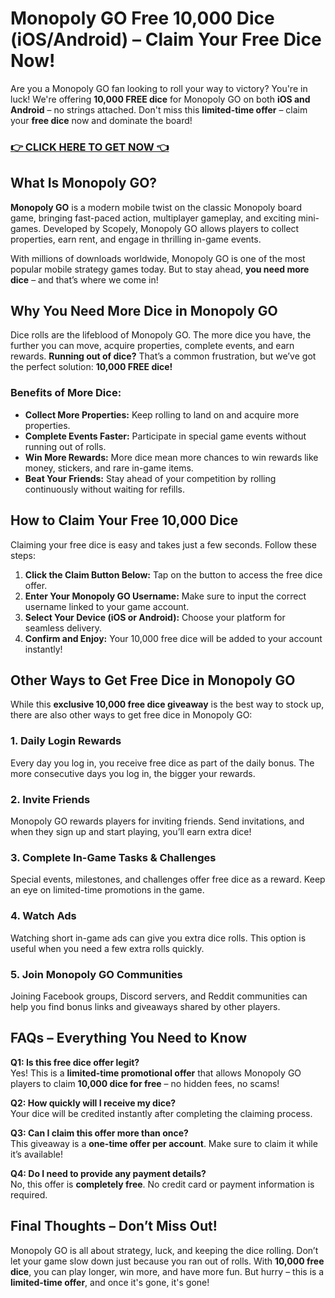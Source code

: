 # Monopoly GO Free 10,000 Dice (iOS/Android) – Claim Your Free Dice Now!

Are you a Monopoly GO fan looking to roll your way to victory? You're in luck! We're offering **10,000 FREE dice** for Monopoly GO on both **iOS and Android** – no strings attached. Don't miss this **limited-time offer** – claim your **free dice** now and dominate the board!

### [👉 CLICK HERE TO GET NOW 👈](https://freerewards.xyz/monopoly/go/)

## What Is Monopoly GO?

**Monopoly GO** is a modern mobile twist on the classic Monopoly board game, bringing fast-paced action, multiplayer gameplay, and exciting mini-games. Developed by Scopely, Monopoly GO allows players to collect properties, earn rent, and engage in thrilling in-game events.

With millions of downloads worldwide, Monopoly GO is one of the most popular mobile strategy games today. But to stay ahead, **you need more dice** – and that’s where we come in!

## Why You Need More Dice in Monopoly GO

Dice rolls are the lifeblood of Monopoly GO. The more dice you have, the further you can move, acquire properties, complete events, and earn rewards. **Running out of dice?** That’s a common frustration, but we’ve got the perfect solution: **10,000 FREE dice!**

### Benefits of More Dice:
- **Collect More Properties:** Keep rolling to land on and acquire more properties.
- **Complete Events Faster:** Participate in special game events without running out of rolls.
- **Win More Rewards:** More dice mean more chances to win rewards like money, stickers, and rare in-game items.
- **Beat Your Friends:** Stay ahead of your competition by rolling continuously without waiting for refills.

## How to Claim Your Free 10,000 Dice

Claiming your free dice is easy and takes just a few seconds. Follow these steps:

1. **Click the Claim Button Below:** Tap on the button to access the free dice offer.
2. **Enter Your Monopoly GO Username:** Make sure to input the correct username linked to your game account.
3. **Select Your Device (iOS or Android):** Choose your platform for seamless delivery.
4. **Confirm and Enjoy:** Your 10,000 free dice will be added to your account instantly!

## Other Ways to Get Free Dice in Monopoly GO

While this **exclusive 10,000 free dice giveaway** is the best way to stock up, there are also other ways to get free dice in Monopoly GO:

### 1. Daily Login Rewards
Every day you log in, you receive free dice as part of the daily bonus. The more consecutive days you log in, the bigger your rewards.

### 2. Invite Friends
Monopoly GO rewards players for inviting friends. Send invitations, and when they sign up and start playing, you’ll earn extra dice!

### 3. Complete In-Game Tasks & Challenges
Special events, milestones, and challenges offer free dice as a reward. Keep an eye on limited-time promotions in the game.

### 4. Watch Ads
Watching short in-game ads can give you extra dice rolls. This option is useful when you need a few extra rolls quickly.

### 5. Join Monopoly GO Communities
Joining Facebook groups, Discord servers, and Reddit communities can help you find bonus links and giveaways shared by other players.

## FAQs – Everything You Need to Know

**Q1: Is this free dice offer legit?**  
Yes! This is a **limited-time promotional offer** that allows Monopoly GO players to claim **10,000 dice for free** – no hidden fees, no scams!

**Q2: How quickly will I receive my dice?**  
Your dice will be credited instantly after completing the claiming process.

**Q3: Can I claim this offer more than once?**  
This giveaway is a **one-time offer per account**. Make sure to claim it while it’s available!

**Q4: Do I need to provide any payment details?**  
No, this offer is **completely free**. No credit card or payment information is required.

## Final Thoughts – Don’t Miss Out!

Monopoly GO is all about strategy, luck, and keeping the dice rolling. Don’t let your game slow down just because you ran out of rolls. With **10,000 free dice**, you can play longer, win more, and have more fun. But hurry – this is a **limited-time offer**, and once it's gone, it's gone!
